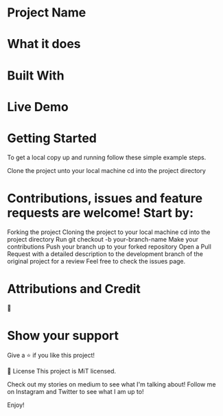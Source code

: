 # Project Name


# What it does


# Built With

# Live Demo

# Getting Started
To get a local copy up and running follow these simple example steps.

Clone the project unto your local machine
cd into the project directory

# Contributions, issues and feature requests are welcome! Start by:

Forking the project 
Cloning the project to your local machine
cd into the project directory
Run git checkout -b your-branch-name
Make your contributions
Push your branch up to your forked repository
Open a Pull Request with a detailed description to the development branch of the original project for a review
Feel free to check the issues page.

# Attributions and Credit
🚀

# Show your support
Give a ⭐️ if you like this project!

📝 License
This project is MiT licensed.

Check out my stories on medium to see what I'm talking about! Follow me on Instagram and Twitter to see what I am up to!

Enjoy!